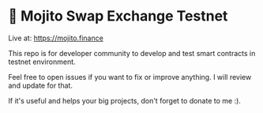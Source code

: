 # 🥞 Mojito Swap Exchange Testnet

Live at: https://mojito.finance

This repo is for developer community to develop and test smart contracts in testnet environment.

Feel free to open issues if you want to fix or improve anything. I will review and update for that.

If it's useful and helps your big projects, don't forget to donate to me :).